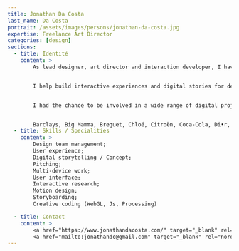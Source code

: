 ```yaml
---
title: Jonathan Da Costa
last_name: Da Costa
portrait: /assets/images/persons/jonathan-da-costa.jpg
expertise: Freelance Art Director
categories: [design]
sections:
  - title: Identité
    content: >
        As lead designer, art director and interaction developer, I have been creating interaction principles and leading creative teams to connect design, technology & digital storytelling for the past 10 years. I believe in technology and interaction as the key differentiator that can turn any product or campaign into a meaningful experience.


        I help build interactive experiences and digital stories for desktops, touch devices and installations. Fuelled by an obsession of interaction systems, I aim to deliver thoughtful and challenging concepts through a process of research and development.


        I had the chance to be involved in a wide range of digital projects for recognised brands such as:


        Barclays, Big Mamma, Breguet, Chloé, Citroën, Coca-Cola, Di•r, Devialet, Dom Perignon, Fondation Cartier, Moët & Chandon, Hermès, Infiniti, Jaeger-LeCoultre, Kawasaki, Longines, Nespresso, Nike, Opéra de Paris, Orange, Omega, Paris Saint-Germain, Peugeot, Perrier-Jouët, Radio Nova, The Kooples, Zilli
  - title: Skills / Specialities
    content: >
        Design team management;
        User experience;
        Digital storytelling / Concept;
        Pitching;
        Multi-device work;
        User interface;
        Interactive research;
        Motion design;
        Storyboarding;
        Creative coding (WebGL, Js, Processing)

  - title: Contact
    content: >
        <a href="https://www.jonathandacosta.com/" target="_blank" rel="noreferrer">Site</a> –
        <a href="mailto:jonathandc@gmail.com" target="_blank" rel="noreferrer">Mail</a>
---
```

